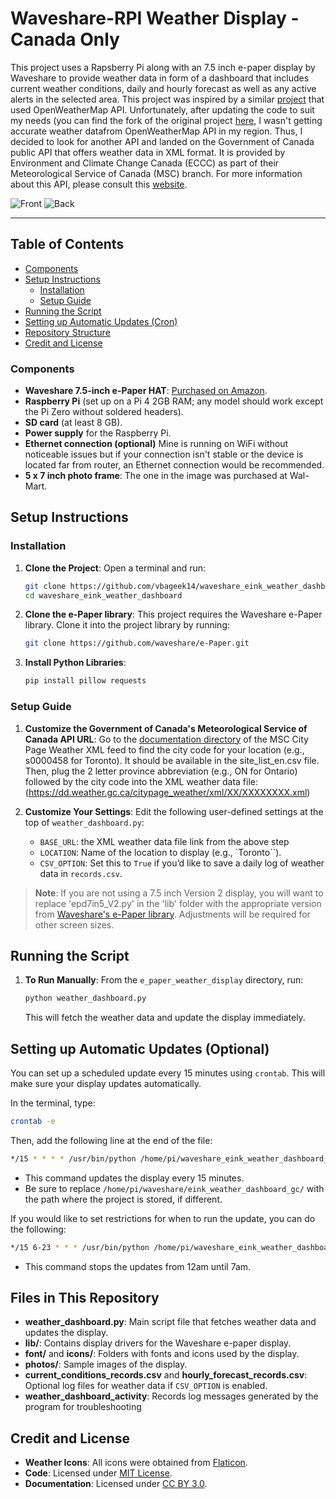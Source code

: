 

# Waveshare-RPI Weather Display - Canada Only

This project uses a Rapsberry Pi along with an 7.5 inch e-paper display by Waveshare to provide weather data in form of a dashboard that includes current weather conditions, daily and hourly forecast as well as any active alerts in the selected area. This project was inspired by a similar [project]("https://github.com/AbnormalDistributions/e_paper_weather_display") that used OpenWeatherMap API. Unfortunately, after updating the code to suit my needs (you can find the fork of the original project [here]("https://github.com/vbageek14/waveshare_eink_weather_dashboard"), I wasn't getting accurate weather datafrom OpenWeatherMap API in my region. Thus, I decided to look for another API and landed on the Government of Canada public API that offers weather data in XML format. It is provided by Environment and Climate Change Canada (ECCC) as part of their Meteorological Service of Canada (MSC) branch. For more information about this API, please consult this [website]("https://eccc-msc.github.io/open-data/msc-datamart/readme_en/").

![Front]("https://github.com/vbageek14/waveshare_eink_weather_dashboard_gc/blob/main/photos/RaspberryPi_ePaper_Weather_Display_Front.jpeg")
![Back]("https://github.com/vbageek14/waveshare_eink_weather_dashboard_gc/blob/main/photos/RaspberryPi_ePaper_Weather_Display_Back.jpeg")

---

## Table of Contents
- [Components](#components)
- [Setup Instructions](#setup-instructions)
  - [Installation](#installation)
  - [Setup Guide](#setup-guide)
- [Running the Script](#running-the-script)
- [Setting up Automatic Updates (Cron)](#setting-up-automatic-updates-optional)
- [Repository Structure](#files-in-this-repository)
- [Credit and License](#credit-and-license)

### Components
- **Waveshare 7.5-inch e-Paper HAT**: [Purchased on Amazon](https://a.co/d/cKgyf4m). 
- **Raspberry Pi** (set up on a Pi 4 2GB RAM; any model should work except the Pi Zero without soldered headers).
- **SD card** (at least 8 GB).
- **Power supply** for the Raspberry Pi.
- **Ethernet connection (optional)** Mine is running on WiFi without noticeable issues but if your connection isn't stable or the device is located far from router, an Ethernet connection would be recommended.
- **5 x 7 inch photo frame**: The one in the image was purchased at Wal-Mart.

## Setup Instructions

### Installation
1. **Clone the Project**:
   Open a terminal and run:
   ```bash
   git clone https://github.com/vbageek14/waveshare_eink_weather_dashboard.git
   cd waveshare_eink_weather_dashboard
   ```
2. **Clone the e-Paper library**:
   This project requires the Waveshare e-Paper library. Clone it into the project library by running:
   ```bash
   git clone https://github.com/waveshare/e-Paper.git
   ```

3. **Install Python Libraries**:
   ```bash
   pip install pillow requests
   ```

### Setup Guide
1. **Customize the Government of Canada's Meteorological Service of Canada API URL**:
    Go to the [documentation directory](https://dd.weather.gc.ca/citypage_weather/docs/) of the MSC City Page Weather XML feed to find the city code for your location (e.g., s0000458 for Toronto). It should be available in the site_list_en.csv file. Then, plug the 2 letter province abbreviation (e.g., ON for Ontario) followed by the city code into the XML weather data file: (https://dd.weather.gc.ca/citypage_weather/xml/XX/XXXXXXXX.xml)     

2. **Customize Your Settings**:
   Edit the following user-defined settings at the top of `weather_dashboard.py`:
   - `BASE_URL`: the XML weather data file link from the above step
   - `LOCATION`: Name of the location to display (e.g., `Toronto``).
   - `CSV_OPTION`: Set this to `True` if you’d like to save a daily log of weather data in `records.csv`.

> **Note**: If you are not using a 7.5 inch Version 2 display, you will want to replace 'epd7in5_V2.py' in the 'lib' folder with the appropriate version from [Waveshare's e-Paper library](https://github.com/waveshare/e-Paper/tree/master/RaspberryPi_JetsonNano/python/lib/waveshare_epd). Adjustments will be required for other screen sizes.

## Running the Script
1. **To Run Manually**:
   From the `e_paper_weather_display` directory, run:
   ```bash
   python weather_dashboard.py
   ```
   This will fetch the weather data and update the display immediately.

## Setting up Automatic Updates (Optional)
You can set up a scheduled update every 15 minutes using `crontab`. This will make sure your display updates automatically.

In the terminal, type:
```bash
crontab -e
```
Then, add the following line at the end of the file:
```bash
*/15 * * * * /usr/bin/python /home/pi/waveshare_eink_weather_dashboard_gc/weather_dashboard.py >> /home/pi/waveshare_eink_weather_dashboard/weather_display_gc.log 2>&1
```
- This command updates the display every 15 minutes.
- Be sure to replace `/home/pi/waveshare/eink_weather_dashboard_gc/` with the path where the project is stored, if different.

If you would like to set restrictions for when to run the update, you can do the following:
```bash
*/15 6-23 * * * /usr/bin/python /home/pi/waveshare_eink_weather_dashboard_gc/weather_dashboard.py >> /home/pi/waveshare_eink_weather_dashboarda_gc/weather_display.log 2>&1
```
- This command stops the updates from 12am until 7am.
## Files in This Repository
- **weather_dashboard.py**: Main script file that fetches weather data and updates the display.
- **lib/**: Contains display drivers for the Waveshare e-paper display.
- **font/** and **icons/**: Folders with fonts and icons used by the display.
- **photos/**: Sample images of the display.
- **current_conditions_records.csv** and **hourly_forecast_records.csv**: Optional log files for weather data if `CSV_OPTION` is enabled.
- **weather_dashboard_activity**: Records log messages generated by the program for troubleshooting

## Credit and License
- **Weather Icons**: All icons were obtained from [Flaticon](https://www.flaticon.com/free-icons/).
- **Code**: Licensed under [MIT License](http://opensource.org/licenses/mit-license.html).
- **Documentation**: Licensed under [CC BY 3.0](http://creativecommons.org/licenses/by/3.0).
